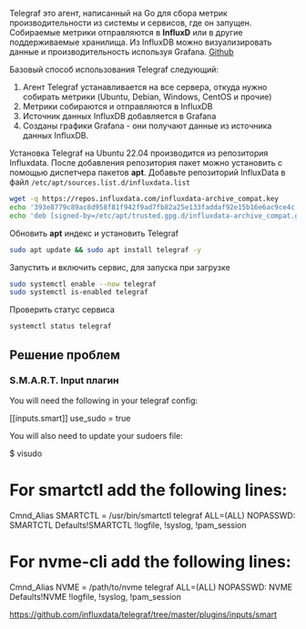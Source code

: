 Telegraf это агент, написанный на Go для сбора метрик производительности из системы и сервисов, где он запущен. Собираемые метрики отправляются в **InfluxD** или в другие поддерживаемые хранилища. Из InfluxDB можно визуализировать данные и производительность используя Grafana. [Github](https://github.com/influxdata/telegraf/)

Базовый способ использования Telegraf следующий:

1.  Агент Telegraf устанавливается на все сервера, откуда нужно собирать метрики (Ubuntu, Debian, Windows, CentOS и прочие)
2.  Метрики собираются и отправляются в InfluxDB
3.  Источник данных InfluxDB добавляется в Grafana
4.  Созданы графики Grafana - они получают данные из источника данных InfluxDB.

Установка Telegraf на Ubuntu 22.04 производится из репозитория Influxdata. После добавления репозитория пакет можно установить с помощью диспетчера пакетов **apt**. Добавьте репозиторий InfluxData в файл `/etc/apt/sources.list.d/influxdata.list`
```bash
wget -q https://repos.influxdata.com/influxdata-archive_compat.key
echo '393e8779c89ac8d958f81f942f9ad7fb82a25e133faddaf92e15b16e6ac9ce4c influxdata-archive_compat.key' | sha256sum -c && cat influxdata-archive_compat.key | gpg --dearmor | sudo tee /etc/apt/trusted.gpg.d/influxdata-archive_compat.gpg > /dev/null
echo 'deb [signed-by=/etc/apt/trusted.gpg.d/influxdata-archive_compat.gpg] https://repos.influxdata.com/debian stable main' | sudo tee /etc/apt/sources.list.d/influxdata.list
```

Обновить **apt** индекс и установить Telegraf

```bash
sudo apt update && sudo apt install telegraf -y
```

Запустить и включить сервис, для запуска при загрузке

```bash
sudo systemctl enable --now telegraf
sudo systemctl is-enabled telegraf
```

Проверить статус сервиса

```bash
systemctl status telegraf
```

## Решение проблем

### S.M.A.R.T. Input плагин

You will need the following in your telegraf config:

[[inputs.smart]]
  use_sudo = true

You will also need to update your sudoers file:

$ visudo
# For smartctl add the following lines:
Cmnd_Alias SMARTCTL = /usr/bin/smartctl
telegraf  ALL=(ALL) NOPASSWD: SMARTCTL
Defaults!SMARTCTL !logfile, !syslog, !pam_session

# For nvme-cli add the following lines:
Cmnd_Alias NVME = /path/to/nvme
telegraf  ALL=(ALL) NOPASSWD: NVME
Defaults!NVME !logfile, !syslog, !pam_session

https://github.com/influxdata/telegraf/tree/master/plugins/inputs/smart